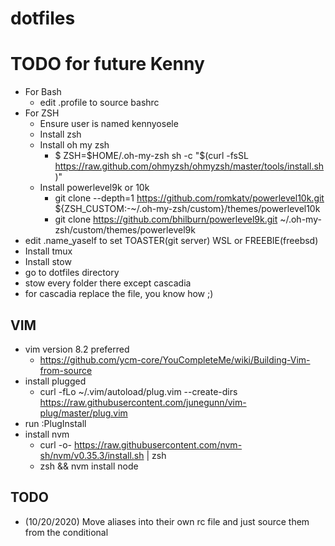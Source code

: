 # dotfiles
# TODO for future Kenny
- For Bash
  - edit .profile to source bashrc
- For ZSH
  - Ensure user is named kennyosele
  - Install zsh
  - Install oh my zsh 
    - $ ZSH=$HOME/.oh-my-zsh sh -c "$(curl -fsSL https://raw.github.com/ohmyzsh/ohmyzsh/master/tools/install.sh)"
  - Install powerlevel9k or 10k
    - git clone --depth=1 https://github.com/romkatv/powerlevel10k.git ${ZSH_CUSTOM:-~/.oh-my-zsh/custom}/themes/powerlevel10k
    - git clone https://github.com/bhilburn/powerlevel9k.git ~/.oh-my-zsh/custom/themes/powerlevel9k
 - edit .name_yaself to set TOASTER(git server) WSL or FREEBIE(freebsd)
 - Install tmux
 - Install stow
 - go to dotfiles directory
  - stow every folder there except cascadia
  - for cascadia replace the file, you know how ;)

## VIM 
- vim version 8.2 preferred
  - https://github.com/ycm-core/YouCompleteMe/wiki/Building-Vim-from-source
- install plugged
  - curl -fLo ~/.vim/autoload/plug.vim --create-dirs https://raw.githubusercontent.com/junegunn/vim-plug/master/plug.vim
- run :PlugInstall 
- install nvm 
  - curl -o- https://raw.githubusercontent.com/nvm-sh/nvm/v0.35.3/install.sh | zsh
  - zsh && nvm install node

## TODO
- (10/20/2020) Move aliases into their own rc file and just source them from the conditional
